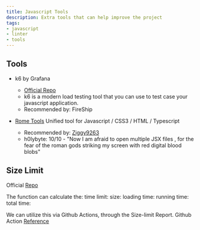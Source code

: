 ```yaml
---
title: Javascript Tools
description: Extra tools that can help improve the project
tags:
- javascript
- linter
- tools
---
```


## Tools

- k6 by Grafana
  - [Official Repo](https://github.com/grafana/k6)
  - k6 is a modern load testing tool that you can use to test case your javascript application.
  - Recommended by: FireShip

- [Rome Tools](https://rome.tools/) Unified tool for Javascript / CSS3 / HTML / Typescript
  - Recommended by: [Ziggy9263](https://github.com/jzanecook)
  - h0lybyte: 10/10 - "Now I am afraid to open multiple JSX files , for the fear of the roman gods striking my screen with red digital blood blobs"

## Size Limit

Official [Repo](https://github.com/ai/size-limit)

The function can calculate the:
time limit:
size:
loading time:
running time:
total time:

We can utilize this via Github Actions, through the Size-limit Report.
Github Action [Reference](https://github.com/andresz1/size-limit-action)
